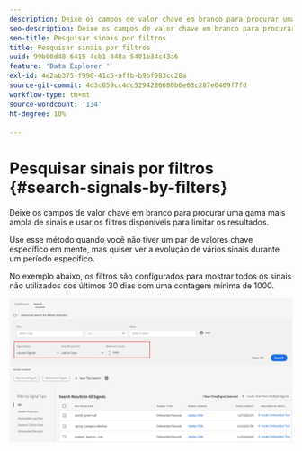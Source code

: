 ```yaml
---
description: Deixe os campos de valor chave em branco para procurar uma gama mais ampla de sinais e usar os filtros disponíveis para limitar os resultados.
seo-description: Deixe os campos de valor chave em branco para procurar uma gama mais ampla de sinais e usar os filtros disponíveis para limitar os resultados.
seo-title: Pesquisar sinais por filtros
title: Pesquisar sinais por filtros
uuid: 99b00d48-6415-4cb1-848a-5401b34c43a6
feature: 'Data Explorer '
exl-id: 4e2ab375-f998-41c5-affb-b9bf983cc28a
source-git-commit: 4d3c859cc4dc5294286680b0e63c287e0409f7fd
workflow-type: tm+mt
source-wordcount: '134'
ht-degree: 10%

---
```


# Pesquisar sinais por filtros {#search-signals-by-filters}

Deixe os campos de valor chave em branco para procurar uma gama mais ampla de sinais e usar os filtros disponíveis para limitar os resultados.

Use esse método quando você não tiver um par de valores chave específico em mente, mas quiser ver a evolução de vários sinais durante um período específico.

No exemplo abaixo, os filtros são configurados para mostrar todos os sinais não utilizados dos últimos 30 dias com uma contagem mínima de 1000.

![](assets/signals-search-filters.png)
